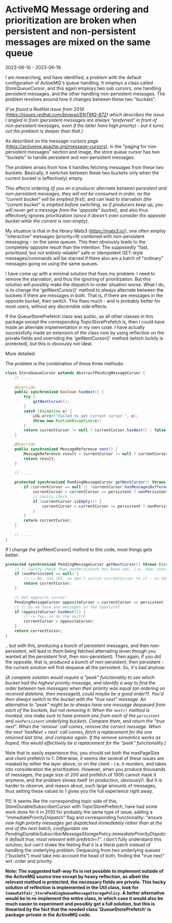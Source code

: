# ActiveMQ Message ordering and prioritization are broken when persistent and non-persistent messages are mixed on the same queue

2023-06-10 - 2023-06-19

I am researching, and have identified, a problem with the default configuration of ActiveMQ's queue handling. It employs
a class called *StoreQueueCursor*, and this again employs two sub cursors, one handling persistent messages, and the
other handling non-persistent messages. The problem revolves around how it changes between these two "buckets".

_(I've found a RedHat issue from 2014 (https://issues.redhat.com/browse/ENTMQ-872) which describes the issue I angled in
from (persistent messages are always "preferred" in front of non-persistent messages, even if the latter have high
priority) - but it turns out the problem is deeper than that.)_

As described on the message-cursors page (https://activemq.apache.org/message-cursors), in the "paging for
non-persistent messages" section and image, the store queue cursor has two "buckets" to handle persistent and
non-persistent messages.

The problem arises from how it handles fetching messages from these two buckets. Basically, it switches between these
two buckets only when the current bucket is (effectively) empty.

This affects ordering _(if you on a producer alternate between persistent and non-persistent messages, they will not be
consumed in order, as the "current bucket" will be emptied first)_, and can lead to starvation _(the "current bucket" is
emptied before switching, so if producers keep up, you will never get a message from the 'opposite" bucket)_, and also
thus effectively ignores prioritization _(since it doesn't even consider the opposite bucket while the current is
non-empty)_.

My situation is that in the library Mats3 (https://mats3.io/), one often employ "interactive" messages (priority=9)
combined with non-persistent messaging - on the same queues. This then obviously leads to the completely opposite result
than the intention: The supposedly "fast, prioritized, but not entirely reliable" safe or idempotent GET-style
messages/commands will be starved if there also are a batch of "ordinary" messages going on using the same queues.

I have come up with a minimal solution that fixes my problem: I need to remove the starvation, and thus the ignoring of
prioritization. But this solution will possibly make the dispatch in-order situation worse. What I do, is to change
the 'getNextCursor()' method to always alternate between the buckets if there are messages in both. That is, if there
are messages in the opposite bucket, then switch. This fixes much - and is probably better for most users, without any
discernible side effects.

If the QueueStorePrefetch class was public, as all other classes in this package except the corresponding
TopicStorePrefetch is, then I could have made an alternate implementation in my own code. I have actually successfully
made an extension of the class now by using reflection on the private fields and overriding the 'getNextCursor()'
method (which luckily is protected), but this is obviously not ideal.

More detailed:

The problem is the combination of these three methods:

```java
class StoreQueueCursor extends AbstractPendingMessageCursor {
    // ....
    
    @Override
    public synchronized boolean hasNext() {
        try {
            getNextCursor();
        }
        catch (Exception e) {
            LOG.error("Failed to get current cursor ", e);
            throw new RuntimeException(e);
        }
        return currentCursor != null ? currentCursor.hasNext() : false;
    }

    @Override
    public synchronized MessageReference next() {
        MessageReference result = currentCursor != null ? currentCursor.next() : null;
        return result;
    }

    // ....
    
    protected synchronized PendingMessageCursor getNextCursor() throws Exception {
        if (currentCursor == null || !currentCursor.hasMessagesBufferedToDeliver()) {
            currentCursor = currentCursor == persistent ? nonPersistent : persistent;
            // sanity check
            if (currentCursor.isEmpty()) {
                currentCursor = currentCursor == persistent ? nonPersistent : persistent;
            }
        }
        return currentCursor;
    }
    
    // ....
}
```

If I change the getNextCursor() method to this code, most things gets better:

```java
protected synchronized PendingMessageCursor getNextCursor() throws Exception {
    // ?: Sanity check that nonPersistent has been set, i.e. that start() has been invoked.
    if (nonPersistent == null) {
        // -> No, not set, so don't switch currentCursor to it - so that currentCursor never becomes null.
        return currentCursor;
    }

    // Get opposite cursor:
    PendingMessageCursor oppositeCursor = currentCursor == persistent ? nonPersistent : persistent;
    // ?: Do we have any messages in the opposite?
    if (oppositeCursor.hasNext()) {
        // -> Yes, so do the switch
        currentCursor = oppositeCursor;
    }
    return currentCursor;
}
```

.. but with this, producing a bunch of persistent messages, and then non-persistent, will lead to them being fetched
alternating (even though you wanted all the persistent first, then non-persistent). Then again, if you did the opposite,
that is, produced a bunch of non-persistent, then persistent - the current solution will first dequeue all the persistent. So,
it's bad anyhow.

_(A complete solution would require a "peek" functionality to see which bucket had the highest priority message, and
identify a way to find the order between two messages when their priority was equal (an ordering on received datetime,
then messageId, could maybe be a good order?). You'd then always switch to the bucket with the "true next" message. An
alternative to "peek" might be to always have one message dequeued from each of the buckets, but not removing it: When
the `next()` method is invoked, one make sure to have present one from each of the `persistent` and `nonPersistent`
underlying buckets. Compare them, and return the "true next". When the 'remove' call comes, remove the correct message.
When the next 'hasNext + next' call comes, fetch a replacement for the one returned last time, and compare again. If the
remove semantics works as hoped, this would effectively be a replacement for the "peek" functionality.)_

Note that to easily experience this, you should set both the maxPageSize and client prefetch to 1. Otherwise, it seems
like several of these issues are masked by either the layer above, or on the client - i.e. it reorders, and takes into
consideration the prioritization. However, when you produce thousands of messages, the page size of 200 and prefetch of
1000 cannot mask it anymore, and the problem shows itself (in production, obviously!). But it is harder to observe, and
reason about, such large amounts of messages, thus setting these values to 1 gives you the full experience right away.

PS: It seems like the corresponding topic side of this, StoreDurableSubscriberCursor with TopicStorePrefetch, have had
some work done for it in 2010 for probably the same type of issue, adding a "immediatePriorityDispatch" flag and
corresponding functionality: _"ensure new high priority messages get dispatched immediately rather than at the end of
the next batch, configurable via PendingDurableSubscriberMessageStoragePolicy.immediatePriorityDispatch default true,
most relevant with prefetch=1"_. I don't fully understand this solution, but can't shake the feeling that it is a
literal patch instead of handling the underlying problem: Dequeuing from two underlying queues ("buckets") must take
into account the head of both, finding the "true next" wrt. order and priority.

**Note: The suggested half-way fix is not possible to implement outside of the ActiveMQ source tree except by heavy
reflection, as albeit the relevant method is protected, the necessary fields are private. This hacky solution of
reflection is implemented in the Util class, look for `SomewhatFair_StorePendingQueueMessageStoragePolicy`. A better
alternative would be to re-implement the entire class, in which case it would also be much easier to experiment and
possibly get a full solution, but this is thwarted by the fact that the needed class 'QueueStorePrefetch' is
package-private in the ActiveMQ code.**